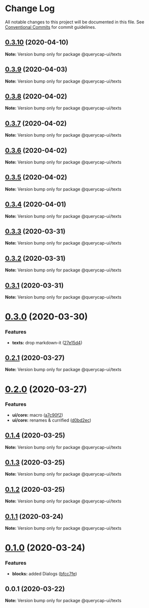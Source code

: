 # Change Log

All notable changes to this project will be documented in this file.
See [Conventional Commits](https://conventionalcommits.org) for commit guidelines.

## [0.3.10](https://github.com/querycap/webappkit/compare/@querycap-ui/texts@0.3.9...@querycap-ui/texts@0.3.10) (2020-04-10)

**Note:** Version bump only for package @querycap-ui/texts





## [0.3.9](https://github.com/querycap/webappkit/compare/@querycap-ui/texts@0.3.8...@querycap-ui/texts@0.3.9) (2020-04-03)

**Note:** Version bump only for package @querycap-ui/texts





## [0.3.8](https://github.com/querycap/webappkit/compare/@querycap-ui/texts@0.3.7...@querycap-ui/texts@0.3.8) (2020-04-02)

**Note:** Version bump only for package @querycap-ui/texts





## [0.3.7](https://github.com/querycap/webappkit/compare/@querycap-ui/texts@0.3.6...@querycap-ui/texts@0.3.7) (2020-04-02)

**Note:** Version bump only for package @querycap-ui/texts





## [0.3.6](https://github.com/querycap/webappkit/compare/@querycap-ui/texts@0.3.5...@querycap-ui/texts@0.3.6) (2020-04-02)

**Note:** Version bump only for package @querycap-ui/texts





## [0.3.5](https://github.com/querycap/webappkit/compare/@querycap-ui/texts@0.3.4...@querycap-ui/texts@0.3.5) (2020-04-02)

**Note:** Version bump only for package @querycap-ui/texts





## [0.3.4](https://github.com/querycap/webappkit/compare/@querycap-ui/texts@0.3.3...@querycap-ui/texts@0.3.4) (2020-04-01)

**Note:** Version bump only for package @querycap-ui/texts





## [0.3.3](https://github.com/querycap/webappkit/compare/@querycap-ui/texts@0.3.2...@querycap-ui/texts@0.3.3) (2020-03-31)

**Note:** Version bump only for package @querycap-ui/texts





## [0.3.2](https://github.com/querycap/webappkit/compare/@querycap-ui/texts@0.3.1...@querycap-ui/texts@0.3.2) (2020-03-31)

**Note:** Version bump only for package @querycap-ui/texts





## [0.3.1](https://github.com/querycap/webappkit/compare/@querycap-ui/texts@0.3.0...@querycap-ui/texts@0.3.1) (2020-03-31)

**Note:** Version bump only for package @querycap-ui/texts





# [0.3.0](https://github.com/querycap/webappkit/compare/@querycap-ui/texts@0.2.1...@querycap-ui/texts@0.3.0) (2020-03-30)


### Features

* **texts:** drop markdown-it ([27e15d4](https://github.com/querycap/webappkit/commit/27e15d4a26352973f30fc88f3d38a7c4f957d364))





## [0.2.1](https://github.com/querycap/webappkit/compare/@querycap-ui/texts@0.2.0...@querycap-ui/texts@0.2.1) (2020-03-27)

**Note:** Version bump only for package @querycap-ui/texts





# [0.2.0](https://github.com/querycap/webappkit/compare/@querycap-ui/texts@0.1.4...@querycap-ui/texts@0.2.0) (2020-03-27)


### Features

* **ui/core:** macro ([a7c90f2](https://github.com/querycap/webappkit/commit/a7c90f266d6338b77ec1a803c75a391bf051017c))
* **ui/core:** renames & currified ([d0bd2ec](https://github.com/querycap/webappkit/commit/d0bd2ec91a2f8ba0a9701c28238fb72fb10430e1))





## [0.1.4](https://github.com/querycap/webappkit/compare/@querycap-ui/texts@0.1.3...@querycap-ui/texts@0.1.4) (2020-03-25)

**Note:** Version bump only for package @querycap-ui/texts





## [0.1.3](https://github.com/querycap/webappkit/compare/@querycap-ui/texts@0.1.2...@querycap-ui/texts@0.1.3) (2020-03-25)

**Note:** Version bump only for package @querycap-ui/texts





## [0.1.2](https://github.com/querycap/webappkit/compare/@querycap-ui/texts@0.1.1...@querycap-ui/texts@0.1.2) (2020-03-25)

**Note:** Version bump only for package @querycap-ui/texts





## [0.1.1](https://github.com/querycap/webappkit/compare/@querycap-ui/texts@0.1.0...@querycap-ui/texts@0.1.1) (2020-03-24)

**Note:** Version bump only for package @querycap-ui/texts





# [0.1.0](https://github.com/querycap/webappkit/compare/@querycap-ui/texts@0.0.1...@querycap-ui/texts@0.1.0) (2020-03-24)


### Features

* **blocks:** added Dialogs ([bfcc7fe](https://github.com/querycap/webappkit/commit/bfcc7fec2bd8d39d634091780cb3cce7b535d4be))





## 0.0.1 (2020-03-22)

**Note:** Version bump only for package @querycap-ui/texts
